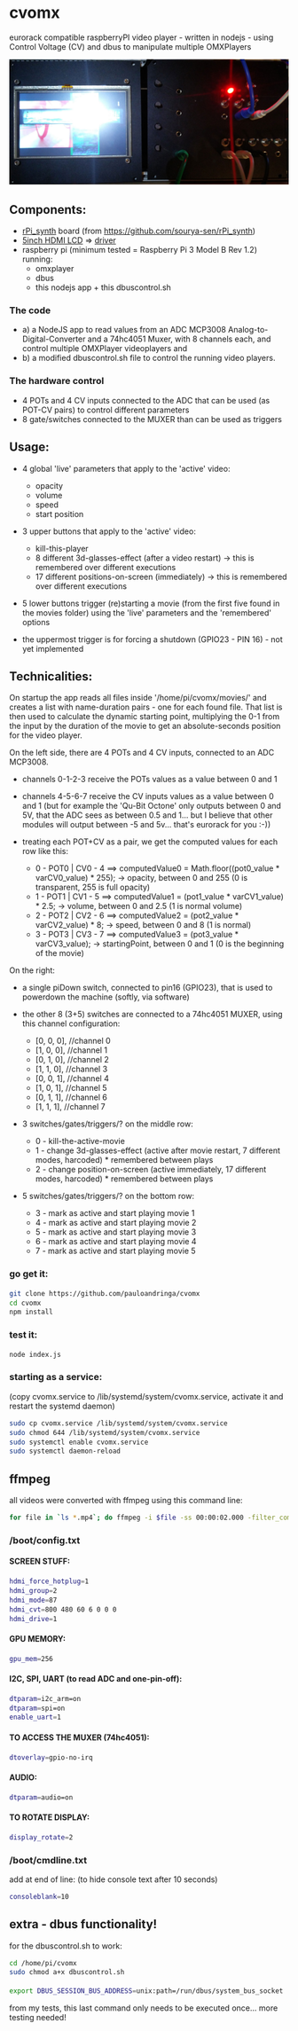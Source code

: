 # cvomx
eurorack compatible raspberryPI video player - written in nodejs - using Control Voltage (CV) and dbus to manipulate multiple OMXPlayers

![picture of first prototype](https://raw.githubusercontent.com/pauloandringa/cvomx/main/first_version_cvomx.jpg)

## Components:
* [rPi_synth](https://github.com/sourya-sen/rPi_synth) board (from https://github.com/sourya-sen/rPi_synth)
* [5inch HDMI LCD](https://www.adafruit.com/product/2260) => [driver](https://github.com/waveshare/LCD-show)
* raspberry pi (minimum tested = Raspberry Pi 3 Model B Rev 1.2) running:
  * omxplayer
  * dbus
  * this nodejs app + this dbuscontrol.sh

### The code
* a) a NodeJS app to read values from an ADC MCP3008 Analog-to-Digital-Converter and a 74hc4051 Muxer, with 8 channels each, and control multiple OMXPlayer videoplayers and
* b) a modified dbuscontrol.sh file to control the running video players.

### The hardware control
* 4 POTs and 4 CV inputs connected to the ADC that can be used (as POT-CV pairs) to control different parameters
* 8 gate/switches connected to the MUXER than can be used as triggers

## Usage:
* 4 global 'live' parameters that apply to the 'active' video:
  * opacity
  * volume
  * speed
  * start position

* 3 upper buttons that apply to the 'active' video:
  * kill-this-player
  * 8 different 3d-glasses-effect (after a video restart) -> this is remembered over different executions
  * 17 different positions-on-screen (immediately) -> this is remembered over different executions

* 5 lower buttons trigger (re)starting a movie (from the first five found in the movies folder) using the 'live' parameters and the 'remembered' options

* the uppermost trigger is for forcing a shutdown (GPIO23 - PIN 16) - not yet implemented

## Technicalities:
On startup the app reads all files inside '/home/pi/cvomx/movies/' and creates a list with name-duration pairs - one for each found file. That list is then used to calculate the dynamic starting point, multiplying the 0-1 from the input by the duration of the movie to get an absolute-seconds position for the video player.

On the left side, there are 4 POTs and 4 CV inputs, connected to an ADC MCP3008.
* channels 0-1-2-3 receive the POTs values as a value between 0 and 1
* channels 4-5-6-7 receive the CV inputs values as a value between 0 and 1 (but for example the 'Qu-Bit Octone' only outputs between 0 and 5V, that the ADC sees as between 0.5 and 1... but I believe that other modules will output between -5 and 5v... that's eurorack for you :-))

* treating each POT+CV as a pair, we get the computed values for each row like this:
  * 0 - POT0 | CV0 - 4 ==> computedValue0 = Math.floor((pot0_value * varCV0_value) * 255); -> opacity, between 0 and 255 (0 is transparent, 255 is full opacity)
  * 1 - POT1 | CV1 - 5 ==> computedValue1 = (pot1_value * varCV1_value) * 2.5; -> volume, between 0 and 2.5 (1 is normal volume)
  * 2 - POT2 | CV2 - 6 ==> computedValue2 = (pot2_value * varCV2_value) * 8; -> speed, between 0 and 8 (1 is normal)
  * 3 - POT3 | CV3 - 7 ==> computedValue3 = (pot3_value * varCV3_value); -> startingPoint, between 0 and 1 (0 is the beginning of the movie)

On the right:
* a single piDown switch, connected to pin16 (GPIO23), that is used to powerdown the machine (softly, via software)
* the other 8 (3+5) switches are connected to a 74hc4051 MUXER, using this channel configuration:
  * [0, 0, 0], //channel 0
  * [1, 0, 0], //channel 1
  * [0, 1, 0], //channel 2
  * [1, 1, 0], //channel 3
  * [0, 0, 1], //channel 4
  * [1, 0, 1], //channel 5
  * [0, 1, 1], //channel 6
  * [1, 1, 1], //channel 7

* 3 switches/gates/triggers/? on the middle row:
  * 0 - kill-the-active-movie
  * 1 - change 3d-glasses-effect (active after movie restart, 7 different modes, harcoded) * remembered between plays
  * 2 - change position-on-screen (active immediately, 17 different modes, harcoded) * remembered between plays

* 5 switches/gates/triggers/? on the bottom row:
  * 3 - mark as active and start playing movie 1
  * 4 - mark as active and start playing movie 2
  * 5 - mark as active and start playing movie 3
  * 6 - mark as active and start playing movie 4
  * 7 - mark as active and start playing movie 5

### go get it:
```bash
git clone https://github.com/pauloandringa/cvomx
cd cvomx
npm install
```

### test it:
```bash
node index.js
```

### starting as a service:
(copy cvomx.service to /lib/systemd/system/cvomx.service, activate it and restart the systemd daemon)
```bash
sudo cp cvomx.service /lib/systemd/system/cvomx.service
sudo chmod 644 /lib/systemd/system/cvomx.service
sudo systemctl enable cvomx.service
sudo systemctl daemon-reload
```

## ffmpeg
all videos were converted with ffmpeg using this command line:

```bash
for file in `ls *.mp4`; do ffmpeg -i $file -ss 00:00:02.000 -filter_complex "scale=-2:480,crop=800:480:0:0,setsar=1:1" -r 25 -c:v h264 -pix_fmt yuv420p -tune fastdecode -movflags +faststart 800x480_tuned/$file; done
```

### /boot/config.txt
#### SCREEN STUFF:
```bash
hdmi_force_hotplug=1
hdmi_group=2
hdmi_mode=87
hdmi_cvt=800 480 60 6 0 0 0
hdmi_drive=1
```
#### GPU MEMORY:
```bash
gpu_mem=256
```
#### I2C, SPI, UART (to read ADC and one-pin-off):
```bash
dtparam=i2c_arm=on
dtparam=spi=on
enable_uart=1
```

#### TO ACCESS THE MUXER (74hc4051):
```bash
dtoverlay=gpio-no-irq
```
#### AUDIO:
```bash
dtparam=audio=on
```
#### TO ROTATE DISPLAY:
```bash
display_rotate=2
```
### /boot/cmdline.txt
add at end of line: (to hide console text after 10 seconds)
```bash
consoleblank=10
```


## extra - dbus functionality!
for the dbuscontrol.sh to work:
```bash
cd /home/pi/cvomx
sudo chmod a+x dbuscontrol.sh

export DBUS_SESSION_BUS_ADDRESS=unix:path=/run/dbus/system_bus_socket
```

from my tests, this last command only needs to be executed once... more testing needed!
